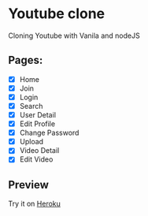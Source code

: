 # Youtube clone

Cloning Youtube with Vanila and nodeJS

## Pages:

- [x] Home
- [x] Join
- [x] Login
- [x] Search
- [x] User Detail
- [x] Edit Profile
- [x] Change Password
- [x] Upload
- [x] Video Detail
- [x] Edit Video

## Preview

Try it on [Heroku](https://ggyaaltube.herokuapp.com/)
